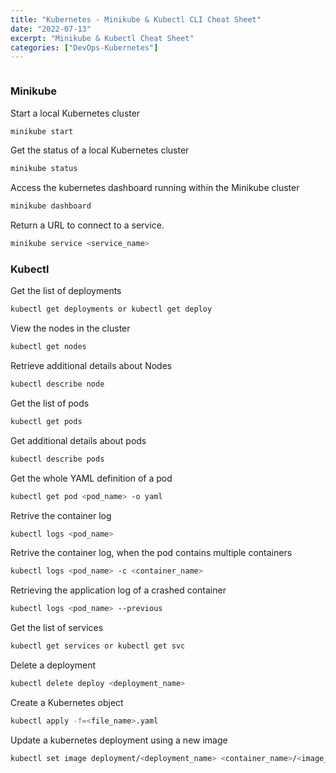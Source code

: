 ```yaml
---
title: "Kubernetes - Minikube & Kubectl CLI Cheat Sheet"
date: "2022-07-13"
excerpt: "Minikube & Kubectl Cheat Sheet"
categories: ["DevOps-Kubernetes"]
---
```


```toc

```

### Minikube

Start a local Kubernetes cluster

```sh {numberLines}
minikube start
```

Get the status of a local Kubernetes cluster

```sh {numberLines}
minikube status
```

Access the kubernetes dashboard running within the Minikube cluster

```sh {numberLines}
minikube dashboard
```

Return a URL to connect to a service.

```sh {numberLines}
minikube service <service_name>
```

### Kubectl

Get the list of deployments

```sh
kubectl get deployments or kubectl get deploy
```

View the nodes in the cluster

```sh
kubectl get nodes
```

Retrieve additional details about Nodes

```sh
kubectl describe node
```

Get the list of pods

```sh
kubectl get pods
```

Get additional details about pods

```sh
kubectl describe pods
```

Get the whole YAML definition of a pod

```sh
kubectl get pod <pod_name> -o yaml
```

Retrive the container log

```sh
kubectl logs <pod_name>
```

Retrive the container log, when the pod contains multiple containers

```sh
kubectl logs <pod_name> -c <container_name>
```

Retrieving the application log of a crashed container

```sh
kubectl logs <pod_name> --previous
```

Get the list of services

```sh
kubectl get services or kubectl get svc
```

Delete a deployment

```sh
kubectl delete deploy <deployment_name>
```

Create a Kubernetes object

```sh
kubectl apply -f=<file_name>.yaml
```

Update a kubernetes deployment using a new image

```sh {numberLines}
kubectl set image deployment/<deployment_name> <container_name>/<image_name>:<tag_name>
```
